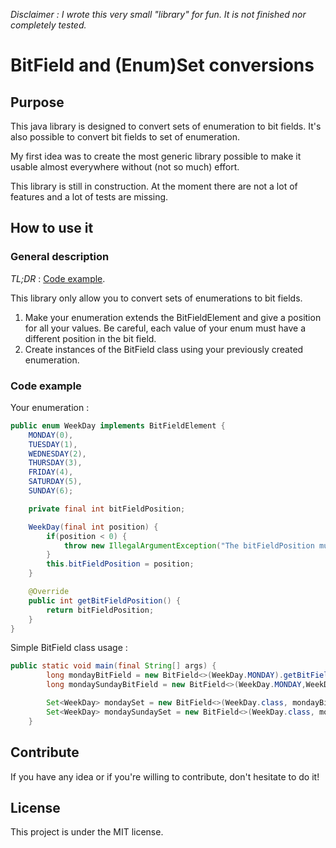 *Disclaimer : I wrote this very small "library" for fun. It is not finished nor completely tested.*

# BitField and (Enum)Set conversions

## Purpose

This java library is designed to convert sets of enumeration to bit fields. It's also possible to convert bit fields to set of enumeration.

My first idea was to create the most generic library possible to make it usable almost everywhere without (not so much) effort.

This library is still in construction. At the moment there are not a lot of features and a lot of tests are missing.

## How to use it

### General description

*TL;DR* : [Code example](#code-example).

This library only allow you to convert sets of enumerations to bit fields.

1. Make your enumeration extends the BitFieldElement and give a position for all your values. Be careful, each value of your enum must have a different position in the bit field.
2. Create instances of the BitField class using your previously created enumeration.

### Code example

Your enumeration :

``` java
public enum WeekDay implements BitFieldElement {
    MONDAY(0),
    TUESDAY(1),
    WEDNESDAY(2),
    THURSDAY(3),
    FRIDAY(4),
    SATURDAY(5),
    SUNDAY(6);

    private final int bitFieldPosition;

    WeekDay(final int position) {
        if(position < 0) {
            throw new IllegalArgumentException("The bitFieldPosition must be positive or null, current value = [" + position + "]");
        }
        this.bitFieldPosition = position;
    }

    @Override
    public int getBitFieldPosition() {
        return bitFieldPosition;
    }
}
```

Simple BitField class usage :

``` java
public static void main(final String[] args) {
        long mondayBitField = new BitField<>(WeekDay.MONDAY).getBitFieldValue();
        long mondaySundayBitField = new BitField<>(WeekDay.MONDAY,WeekDay.SUNDAY).getBitFieldValue();

        Set<WeekDay> mondaySet = new BitField<>(WeekDay.class, mondayBitField).getSet();
        Set<WeekDay> mondaySundaySet = new BitField<>(WeekDay.class, mondaySundayBitField).getSet();
    }
```

## Contribute

If you have any idea or if you're willing to contribute, don't hesitate to do it!

## License

This project is under the MIT license.
